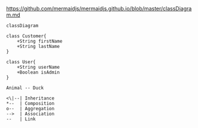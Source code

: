 https://github.com/mermaidjs/mermaidjs.github.io/blob/master/classDiagram.md

```mermaid
classDiagram

class Customer{
    +String firstName
    +String lastName
}

class User{
    +String userName
    +Boolean isAdmin
}

Animal -- Duck

```

```
<\|--| Inheritance
*--  | Composition
o--  | Aggregation
-->  | Association
--   | Link 
```